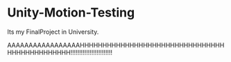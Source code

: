 # Unity-Motion-Testing

Its my FinalProject in University.


AAAAAAAAAAAAAAAAAHHHHHHHHHHHHHHHHHHHHHHHHHHHHHHHHHHHHHHHHHHHHHH!!!!!!!!!!!!!!!!!!!!!!!!
